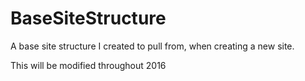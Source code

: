 # BaseSiteStructure
A base site structure I created to pull from, when creating a new site. 

This will be modified throughout 2016